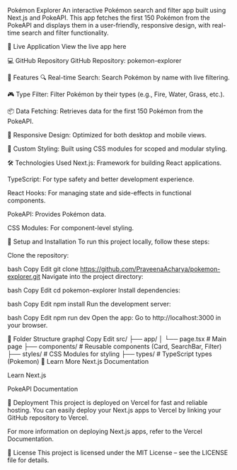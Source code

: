 Pokémon Explorer
An interactive Pokémon search and filter app built using Next.js and PokeAPI. This app fetches the first 150 Pokémon from the PokeAPI and displays them in a user-friendly, responsive design, with real-time search and filter functionality.

🔗 Live Application
View the live app here

💻 GitHub Repository
GitHub Repository: pokemon-explorer

🧩 Features
🔍 Real-time Search: Search Pokémon by name with live filtering.

🎮 Type Filter: Filter Pokémon by their types (e.g., Fire, Water, Grass, etc.).

📦 Data Fetching: Retrieves data for the first 150 Pokémon from the PokeAPI.

📱 Responsive Design: Optimized for both desktop and mobile views.

🎨 Custom Styling: Built using CSS modules for scoped and modular styling.

🛠️ Technologies Used
Next.js: Framework for building React applications.

TypeScript: For type safety and better development experience.

React Hooks: For managing state and side-effects in functional components.

PokeAPI: Provides Pokémon data.

CSS Modules: For component-level styling.

🧪 Setup and Installation
To run this project locally, follow these steps:

Clone the repository:

bash
Copy
Edit
git clone https://github.com/PraveenaAcharya/pokemon-explorer.git
Navigate into the project directory:

bash
Copy
Edit
cd pokemon-explorer
Install dependencies:

bash
Copy
Edit
npm install
Run the development server:

bash
Copy
Edit
npm run dev
Open the app:
Go to http://localhost:3000 in your browser.

📁 Folder Structure
graphql
Copy
Edit
src/
├── app/
│   └── page.tsx         # Main page
├── components/          # Reusable components (Card, SearchBar, Filter)
├── styles/              # CSS Modules for styling
├── types/               # TypeScript types (Pokemon)
📖 Learn More
Next.js Documentation

Learn Next.js

PokeAPI Documentation

🔧 Deployment
This project is deployed on Vercel for fast and reliable hosting. You can easily deploy your Next.js apps to Vercel by linking your GitHub repository to Vercel.

For more information on deploying Next.js apps, refer to the Vercel Documentation.

📑 License
This project is licensed under the MIT License – see the LICENSE file for details.

